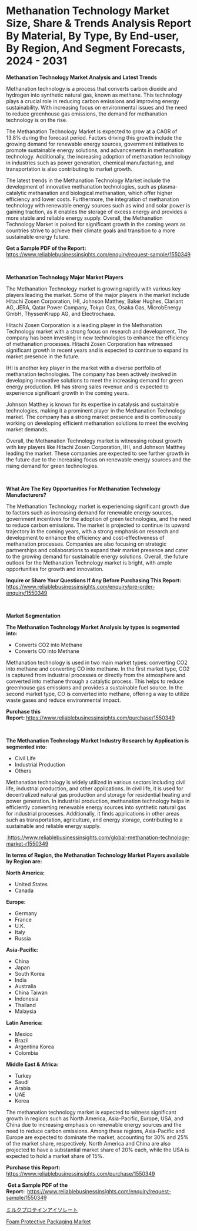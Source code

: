 <p><h1>Methanation Technology Market Size, Share & Trends Analysis Report By Material, By Type, By End-user, By Region, And Segment Forecasts, 2024 - 2031</h1></p><p><strong>Methanation Technology Market Analysis and Latest Trends</strong></p>
<p><p>Methanation technology is a process that converts carbon dioxide and hydrogen into synthetic natural gas, known as methane. This technology plays a crucial role in reducing carbon emissions and improving energy sustainability. With increasing focus on environmental issues and the need to reduce greenhouse gas emissions, the demand for methanation technology is on the rise.</p><p>The Methanation Technology Market is expected to grow at a CAGR of 13.8% during the forecast period. Factors driving this growth include the growing demand for renewable energy sources, government initiatives to promote sustainable energy solutions, and advancements in methanation technology. Additionally, the increasing adoption of methanation technology in industries such as power generation, chemical manufacturing, and transportation is also contributing to market growth.</p><p>The latest trends in the Methanation Technology Market include the development of innovative methanation technologies, such as plasma-catalytic methanation and biological methanation, which offer higher efficiency and lower costs. Furthermore, the integration of methanation technology with renewable energy sources such as wind and solar power is gaining traction, as it enables the storage of excess energy and provides a more stable and reliable energy supply. Overall, the Methanation Technology Market is poised for significant growth in the coming years as countries strive to achieve their climate goals and transition to a more sustainable energy future.</p></p>
<p><strong>Get a Sample PDF of the Report:&nbsp;</strong> <a href="https://www.reliablebusinessinsights.com/enquiry/request-sample/1550349">https://www.reliablebusinessinsights.com/enquiry/request-sample/1550349</a></p>
<p>&nbsp;</p>
<p><strong>Methanation Technology Major Market Players</strong></p>
<p><p>The Methanation Technology market is growing rapidly with various key players leading the market. Some of the major players in the market include Hitachi Zosen Corporation, IHI, Johnson Matthey, Baker Hughes, Clariant AG, JERA, Qatar Power Company, Tokyo Gas, Osaka Gas, MicrobEnergy GmbH, ThyssenKrupp AG, and Electrochaea.</p><p>Hitachi Zosen Corporation is a leading player in the Methanation Technology market with a strong focus on research and development. The company has been investing in new technologies to enhance the efficiency of methanation processes. Hitachi Zosen Corporation has witnessed significant growth in recent years and is expected to continue to expand its market presence in the future.</p><p>IHI is another key player in the market with a diverse portfolio of methanation technologies. The company has been actively involved in developing innovative solutions to meet the increasing demand for green energy production. IHI has strong sales revenue and is expected to experience significant growth in the coming years.</p><p>Johnson Matthey is known for its expertise in catalysis and sustainable technologies, making it a prominent player in the Methanation Technology market. The company has a strong market presence and is continuously working on developing efficient methanation solutions to meet the evolving market demands.</p><p>Overall, the Methanation Technology market is witnessing robust growth with key players like Hitachi Zosen Corporation, IHI, and Johnson Matthey leading the market. These companies are expected to see further growth in the future due to the increasing focus on renewable energy sources and the rising demand for green technologies.</p></p>
<p>&nbsp;</p>
<p><strong>What Are The Key Opportunities For Methanation Technology Manufacturers?</strong></p>
<p><p>The Methanation Technology market is experiencing significant growth due to factors such as increasing demand for renewable energy sources, government incentives for the adoption of green technologies, and the need to reduce carbon emissions. The market is projected to continue its upward trajectory in the coming years, with a strong emphasis on research and development to enhance the efficiency and cost-effectiveness of methanation processes. Companies are also focusing on strategic partnerships and collaborations to expand their market presence and cater to the growing demand for sustainable energy solutions. Overall, the future outlook for the Methanation Technology market is bright, with ample opportunities for growth and innovation.</p></p>
<p><strong>Inquire or Share Your Questions If Any Before Purchasing This Report:</strong> <a href="https://www.reliablebusinessinsights.com/enquiry/pre-order-enquiry/1550349">https://www.reliablebusinessinsights.com/enquiry/pre-order-enquiry/1550349</a></p>
<p>&nbsp;</p>
<p><strong>Market Segmentation</strong></p>
<p><strong>The Methanation Technology Market Analysis by types is segmented into:</strong></p>
<p><ul><li>Converts CO2 into Methane</li><li>Converts CO into Methane</li></ul></p>
<p><p>Methanation technology is used in two main market types: converting CO2 into methane and converting CO into methane. In the first market type, CO2 is captured from industrial processes or directly from the atmosphere and converted into methane through a catalytic process. This helps to reduce greenhouse gas emissions and provides a sustainable fuel source. In the second market type, CO is converted into methane, offering a way to utilize waste gases and reduce environmental impact.</p></p>
<p><strong>Purchase this Report:&nbsp;</strong><a href="https://www.reliablebusinessinsights.com/purchase/1550349">https://www.reliablebusinessinsights.com/purchase/1550349</a></p>
<p>&nbsp;</p>
<p><strong>The Methanation Technology Market Industry Research by Application is segmented into:</strong></p>
<p><ul><li>Civil Life</li><li>Industrial Production</li><li>Others</li></ul></p>
<p><p>Methanation technology is widely utilized in various sectors including civil life, industrial production, and other applications. In civil life, it is used for decentralized natural gas production and storage for residential heating and power generation. In industrial production, methanation technology helps in efficiently converting renewable energy sources into synthetic natural gas for industrial processes. Additionally, it finds applications in other areas such as transportation, agriculture, and energy storage, contributing to a sustainable and reliable energy supply.</p></p>
<p><a href="https://www.reliablebusinessinsights.com/global-methanation-technology-market-r1550349">&nbsp;https://www.reliablebusinessinsights.com/global-methanation-technology-market-r1550349</a></p>
<p><strong>In terms of Region, the Methanation Technology Market Players available by Region are:</strong></p>
<p>
    <p> <strong> North America: </strong>
        <ul>
            <li>United States</li>
            <li>Canada</li>
        </ul>
        </p> 
    <p> <strong> Europe: </strong>
        <ul>
            <li>Germany</li>
            <li>France</li>
            <li>U.K.</li>
            <li>Italy</li>
            <li>Russia</li>
        </ul>
        </p> 
    <p> <strong> Asia-Pacific: </strong>
        <ul>
            <li>China</li>
            <li>Japan</li>
            <li>South Korea</li>
            <li>India</li>
            <li>Australia</li>
            <li>China Taiwan</li>
            <li>Indonesia</li>
            <li>Thailand</li>
            <li>Malaysia</li>
        </ul>
        </p> 
    <p> <strong> Latin America: </strong>
        <ul>
            <li>Mexico</li>
            <li>Brazil</li>
            <li>Argentina Korea</li>
            <li>Colombia</li>
        </ul>
        </p> 
    <p> <strong> Middle East & Africa: </strong>
        <ul>
            <li>Turkey</li>
            <li>Saudi</li>
            <li>Arabia</li>
            <li>UAE</li>
            <li>Korea</li>
        </ul>
    </p>
    </p>
<p><p>The methanation technology market is expected to witness significant growth in regions such as North America, Asia-Pacific, Europe, USA, and China due to increasing emphasis on renewable energy sources and the need to reduce carbon emissions. Among these regions, Asia-Pacific and Europe are expected to dominate the market, accounting for 30% and 25% of the market share, respectively. North America and China are also projected to have a substantial market share of 20% each, while the USA is expected to hold a market share of 15%.</p></p>
<p><strong>Purchase this Report: </strong><a href="https://www.reliablebusinessinsights.com/purchase/1550349">https://www.reliablebusinessinsights.com/purchase/1550349</a></p>
<p>&nbsp;<strong>Get a Sample PDF of the Report:&nbsp;&nbsp;</strong><a href="https://www.reliablebusinessinsights.com/enquiry/request-sample/1550349">https://www.reliablebusinessinsights.com/enquiry/request-sample/1550349</a></p>
<p><strong></strong></p>
<p><p><a href="https://github.com/oafhukehf4709715/Market-Research-Report-List-3/blob/main/75268671079.md">ミルクプロテインアイソレート</a></p><p><a href="https://issuu.com/reportprime-2/docs/foam-protective-packaging-market-size-2030.pptx">Foam Protective Packaging Market</a></p></p>